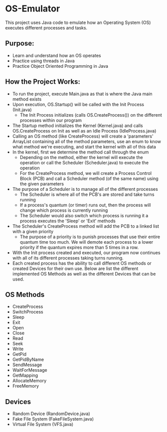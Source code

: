 # OS-Emulator
This project uses Java code to emulate how an Operating System (OS) executes different processes and tasks.

## Purpose:
- Learn and understand how an OS operates
- Practice using threads in Java
- Practice Object Oriented Programming in Java

## How the Project Works:
- To run the project, execute Main.java as that is where the Java main method exists
- Upon execution, OS.Startup() will be called with the Init Process (Init.java)
    - The Init Process initializes (calls OS.CreateProcess()) on the different processes within our program
- The Startup method initializes the Kernel (Kernel.java) and calls OS.CreateProcess on Init as well as an Idle Process (IdleProcess.java)
- Calling an OS method (like CreateProcess) will create a 'parameters' ArrayList containing all of the method parameters, use an enum to know what method we're executing, and start the kernel with all of this data
- In the kernel, first we determine the method call through the enum
    - Depending on the method, either the kernel will execute the operation or call the Scheduler (Scheduler.java) to execute the operation
    - For the CreateProcess method, we will create a Process Control Block (PCB) and call a Scheduler method (of the same name) using the given parameters
- The purpose of a Scheduler is to manage all of the different processes
    - The Scheduler is where all of the PCB's are stored and take turns running
    - If a process's quantum (or timer) runs out, then the process will change which process is currently running
    - The Scheduler would also switch which process is running it a process executes the 'Sleep' or 'Exit' methods
- The Scheduler's CreateProcess method will add the PCB to a linked list with a given priority
    - The purpose of a priority is to punish processes that use their entire quantum time too much. We will demote each process to a lower priority if the quantum expires more than 5 times in a row.
- With the Init process created and executed, our program now continues with all of its different processes taking turns running.
- Each created process has the ability to call different OS methods or created Devices for their own use. Below are list the different implemented OS Methods as well as the different Devices that can be used.

## OS Methods
- CreateProcess
- SwitchProcess
- Sleep
- Exit
- Open
- Close
- Read
- Seek
- Write
- GetPid
- GetPidByName
- SendMessage
- WaitForMessage
- GetMapping
- AllocateMemory
- FreeMemory

## Devices
- Random Device (RandomDevice.java)
- Fake File System (FakeFileSystem.java)
- Virtual File System (VFS.java)